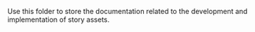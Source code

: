 Use this folder to store the documentation related to the development and implementation of story assets.

